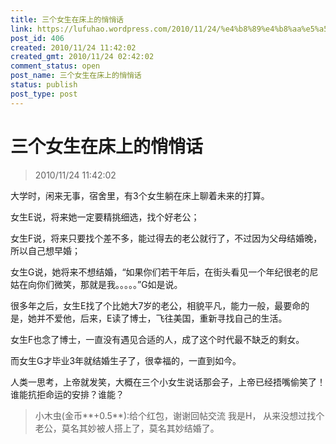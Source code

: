 ```yaml
---
title: 三个女生在床上的悄悄话
link: https://lufuhao.wordpress.com/2010/11/24/%e4%b8%89%e4%b8%aa%e5%a5%b3%e7%94%9f%e5%9c%a8%e5%ba%8a%e4%b8%8a%e7%9a%84%e6%82%84%e6%82%84%e8%af%9d/
post_id: 406
created: 2010/11/24 11:42:02
created_gmt: 2010/11/24 02:42:02
comment_status: open
post_name: 三个女生在床上的悄悄话
status: publish
post_type: post
---
```


# 三个女生在床上的悄悄话

> 2010/11/24 11:42:02

 

大学时，闲来无事，宿舍里，有3个女生躺在床上聊着未来的打算。

女生E说，将来她一定要精挑细选，找个好老公；

女生F说，将来只要找个差不多，能过得去的老公就行了，不过因为父母结婚晚，所以自己想早婚；

女生G说，她将来不想结婚，“如果你们若干年后，在街头看见一个年纪很老的尼姑在向你们微笑，那就是我。。。。。”G如是说。

很多年之后，女生E找了个比她大7岁的老公，相貌平凡，能力一般，最要命的是，她并不爱他，后来，E读了博士，飞往美国，重新寻找自己的生活。

女生F也念了博士，一直没有遇见合适的人，成了这个时代最不缺乏的剩女。

而女生G才毕业3年就结婚生子了，很幸福的，一直到如今。

人类一思考，上帝就发笑，大概在三个小女生说话那会子，上帝已经捂嘴偷笑了！ 谁能抗拒命运的安排？谁能？

> 小木虫(金币**+0.5**):给个红包，谢谢回帖交流 我是H， 从来没想过找个老公，莫名其妙被人搭上了，莫名其妙结婚了。

